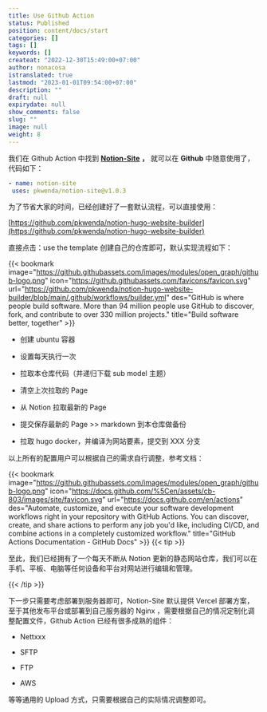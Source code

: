 ```yaml
---
title: Use Github Action
status: Published
position: content/docs/start
categories: []
tags: []
keywords: []
createat: "2022-12-30T15:49:00+07:00"
author: nonacosa
istranslated: true
lastmod: "2023-01-01T09:54:00+07:00"
description: ""
draft: null
expirydate: null
show_comments: false
slug: ""
image: null
weight: 8
---
```

我们在 Github Action 中找到 **[Notion-Site](https://github.com/marketplace/actions/notion-site)**  **，** 就可以在 **Github** 中随意使用了，代码如下：


 ```yaml
 - name: notion-site
  uses: pkwenda/notion-site@v1.0.3
 ```
 <!--more-->为了节省大家的时间，已经创建好了一套默认流程，可以直接使用：

[https://github.com/pkwenda/notion-hugo-website-builder](https://github.com/pkwenda/notion-hugo-website-builder)

直接点击：use the template 创建自己的仓库即可，默认实现流程如下：

{{< bookmark image="https://github.githubassets.com/images/modules/open_graph/github-logo.png" icon="https://github.githubassets.com/favicons/favicon.svg" url="https://github.com/pkwenda/notion-hugo-website-builder/blob/main/.github/workflows/builder.yml"  des="GitHub is where people build software. More than 94 million people use GitHub to discover, fork, and contribute to over 330 million projects."  title="Build software better, together"  >}}
- 创建 ubuntu 容器

- 设置每天执行一次

- 拉取本仓库代码（并递归下载 sub model 主题）

- 清空上次拉取的 Page

- 从 Notion 拉取最新的 Page

- 提交保存最新的 Page >> markdown 到本仓库做备份

- 拉取 hugo docker，并编译为网站要素，提交到 XXX 分支

以上所有的配置用户可以根据自己的需求自行调整，参考文档：

{{< bookmark image="https://github.githubassets.com/images/modules/open_graph/github-logo.png" icon="https://docs.github.com/%5Cen/assets/cb-803/images/site/favicon.svg" url="https://docs.github.com/en/actions"  des="Automate, customize, and execute your software development workflows right in your repository with GitHub Actions. You can discover, create, and share actions to perform any job you'd like, including CI/CD, and combine actions in a completely customized workflow."  title="GitHub Actions Documentation - GitHub Docs"  >}}
{{< tip >}}

至此，我们已经拥有了一个每天不断从 Notion 更新的静态网站仓库，我们可以在手机、平板、电脑等任何设备和平台对网站进行编辑和管理。

{{< /tip >}}

下一步只需要考虑部署到服务器即可，Notion-Site 默认提供 Vercel 部署方案，至于其他发布平台或部署到自己服务器的 Nginx ，需要根据自己的情况定制化调整配置文件，Github Action 已经有很多成熟的组件：

- Nettxxx

- SFTP

- FTP

- AWS

等等通用的 Upload 方式，只需要根据自己的实际情况调整即可。

